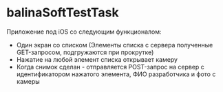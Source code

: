 # balinaSoftTestTask
Приложение под iOS со следующим функционалом: 
  - Один экран со списком (Элементы списка с сервера полученные GET-запросом, подгружаются при прокрутке) 
  - Нажатие на любой элемент списка открывает камеру 
  - Когда снимок сделан - отправляется POST-запрос на сервер с идентификатором нажатого элемента, ФИО разработчика и фото с камеры
